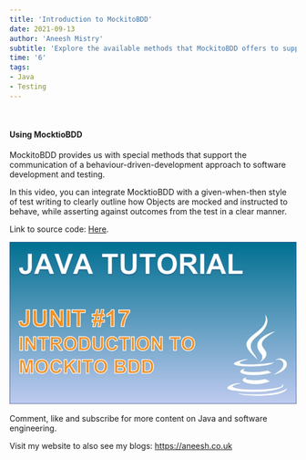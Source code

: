 ```yaml
---
title: 'Introduction to MockitoBDD'
date: 2021-09-13
author: 'Aneesh Mistry'
subtitle: 'Explore the available methods that MockitoBDD offers to support behaviour-driven-development testing.'
time: '6'
tags:
- Java
- Testing
---
```


<br>
<h4>Using MocktioBDD</h4>
<p>
MockitoBDD provides us with special methods that support the communication of a behaviour-driven-development approach to software development and testing.
</p>
<p>
In this video, you can integrate MocktioBDD with a given-when-then style of test writing to clearly outline how Objects are mocked and instructed to behave, while asserting against outcomes from the test in a clear manner.

Link to source code: <a href="https://github.com/4neesh/YouTube-Channel/tree/main/MockitoBDD" target="_blank">Here</a>.<br>

[![YouTube video link](../images/070_mockitobdd.jpg)]( https://youtu.be/7zC9wvMJAVg )


Comment, like and subscribe for more content on Java and software engineering. 

Visit my website to also see my blogs: https://aneesh.co.uk

</p>
